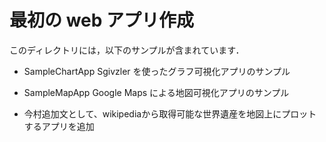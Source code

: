# 最初の web アプリ作成

このディレクトリには，以下のサンプルが含まれています．

* SampleChartApp Sgivzler を使ったグラフ可視化アプリのサンプル
* SampleMapApp Google Maps による地図可視化アプリのサンプル

* 今村追加文として、wikipediaから取得可能な世界遺産を地図上にプロットするアプリを追加
